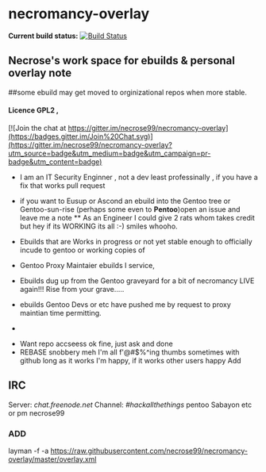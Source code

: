 # necromancy-overlay
**Current build status:** [![Build Status](https://travis-ci.org/necrose99/necromancy-overlay.svg)](https://travis-ci.org/necrose99/necromancy-overlay)
## Necrose's work space for ebuilds & personal overlay note
##some ebuild may get moved to orginizational repos when  more stable.
#### Licence GPL2 , 

[![Join the chat at https://gitter.im/necrose99/necromancy-overlay](https://badges.gitter.im/Join%20Chat.svg)](https://gitter.im/necrose99/necromancy-overlay?utm_source=badge&utm_medium=badge&utm_campaign=pr-badge&utm_content=badge)
- I am an IT Security Enginner , not a dev least professinally , if you have a fix that works pull request 
* if you want to Eusup or Ascond an ebuild into the Gentoo tree or Gentoo-sun-rise (perhaps some even to **Pentoo**)open an issue and leave me a note 
** As an Engineer I could give 2 rats whom takes credit but hey if its WORKING its all :-) smiles whooho.

- Ebuilds that are Works in progress 
  or not yet stable enough to officially incude to gentoo or working copies of 

 - Gentoo Proxy Maintaier ebuilds I service, 
  - Ebuilds dug up from the Gentoo graveyard for a bit of necromancy LIVE again!!! Rise from your grave.....

- ebuilds Gentoo Devs or etc have pushed me by request to proxy maintian time permitting.
- 
* Want repo accseess ok  fine,   just ask and done 
* REBASE snobbery meh I'm all f'@#$%^ing thumbs sometimes with github long as it works I'm happy, if it works other users happy 
Add 

## IRC
Server: *chat.freenode.net*
Channel: *#hackallthethings* pentoo Sabayon etc or pm necrose99
### ADD 
layman -f -a https://raw.githubusercontent.com/necrose99/necromancy-overlay/master/overlay.xml
